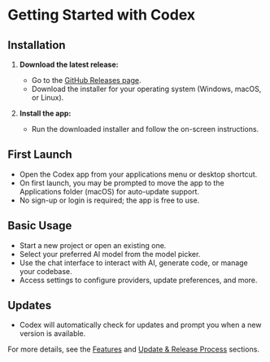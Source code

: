 # Getting Started with Codex

## Installation

1. **Download the latest release:**
   - Go to the [GitHub Releases page](https://github.com/iotserver24/codex/releases).
   - Download the installer for your operating system (Windows, macOS, or Linux).

2. **Install the app:**
   - Run the downloaded installer and follow the on-screen instructions.

## First Launch
- Open the Codex app from your applications menu or desktop shortcut.
- On first launch, you may be prompted to move the app to the Applications folder (macOS) for auto-update support.
- No sign-up or login is required; the app is free to use.

## Basic Usage
- Start a new project or open an existing one.
- Select your preferred AI model from the model picker.
- Use the chat interface to interact with AI, generate code, or manage your codebase.
- Access settings to configure providers, update preferences, and more.

## Updates
- Codex will automatically check for updates and prompt you when a new version is available.

For more details, see the [Features](./features.md) and [Update & Release Process](./updates.md) sections. 